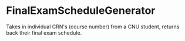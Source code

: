 # FinalExamScheduleGenerator
Takes in individual CRN's (course number) from a CNU student, returns back their final exam schedule. 
